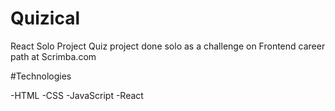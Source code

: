# Quizical

React Solo Project
Quiz project done solo as a challenge on Frontend career path at Scrimba.com 

#Technologies

-HTML
-CSS
-JavaScript
-React
